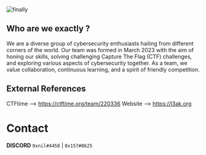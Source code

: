 ![finally](https://github.com/L3AK-TEAM/.github/assets/102762345/6edc024d-e0b1-4188-8cc7-313311d2e2e1)

## Who are we exactly ?

We are a diverse group of cybersecurity enthusiasts hailing from different corners of the world. Our team was formed in March 2023 with the aim of honing our skills, solving challenging Capture The Flag (CTF) challenges, and exploring various aspects of cybersecurity together. As a team, we value collaboration, continuous learning, and a spirit of friendly competition.

## External References

CTFtime --> https://ctftime.org/team/220336
Website --> https://l3ak.org

# Contact 

**DISCORD** `0xnil#4458` | `0x157#8625`
